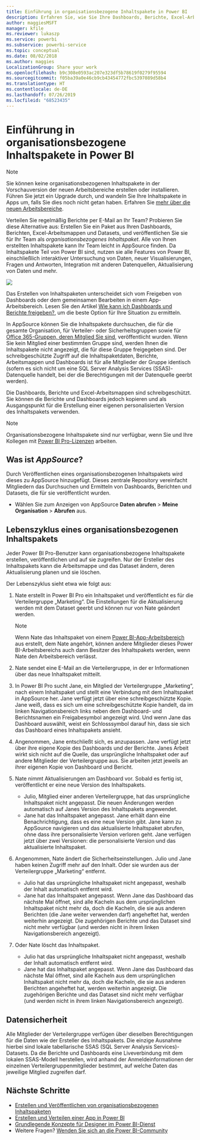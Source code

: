 ```yaml
---
title: Einführung in organisationsbezogene Inhaltspakete in Power BI
description: Erfahren Sie, wie Sie Ihre Dashboards, Berichte, Excel-Arbeitsmappen und Datasets in organisationsbezogene Inhaltspakete packen, die Sie für Ihre Kollegen freigeben können.
author: maggiesMSFT
manager: kfile
ms.reviewer: lukaszp
ms.service: powerbi
ms.subservice: powerbi-service
ms.topic: conceptual
ms.date: 08/02/2018
ms.author: maggies
LocalizationGroup: Share your work
ms.openlocfilehash: b9c308e0593ac207e323df5b78619f0279f95594
ms.sourcegitcommit: f05ba39a0e46cb9cb43454772fbc5397089d58b4
ms.translationtype: HT
ms.contentlocale: de-DE
ms.lasthandoff: 07/26/2019
ms.locfileid: "68523435"
---
```

# <a name="intro-to-organizational-content-packs-in-power-bi"></a>Einführung in organisationsbezogene Inhaltspakete in Power BI
> [!NOTE]
> Sie können keine organisationsbezogenen Inhaltspakete in der Vorschauversion der neuen Arbeitsbereiche erstellen oder installieren. Führen Sie jetzt ein Upgrade durch, und wandeln Sie Ihre Inhaltspakete in Apps um, falls Sie dies noch nicht getan haben. Erfahren Sie [mehr über die neuen Arbeitsbereiche](service-create-the-new-workspaces.md).
> 

Verteilen Sie regelmäßig Berichte per E-Mail an Ihr Team? Probieren Sie diese Alternative aus: Erstellen Sie ein Paket aus Ihren Dashboards, Berichten, Excel-Arbeitsmappen und Datasets, und veröffentlichen Sie sie für Ihr Team als *organisationsbezogenes Inhaltspaket*. Alle von Ihnen erstellten Inhaltspakete kann Ihr Team leicht in AppSource finden. Da Inhaltspakete Teil von Power BI sind, nutzen sie alle Features von Power BI, einschließlich interaktiver Untersuchung von Daten, neuer Visualisierungen, Fragen und Antworten, Integration mit anderen Datenquellen, Aktualisierung von Daten und mehr.

![](media/service-organizational-content-pack-introduction/power-bi-org-content-packs.png)

Das Erstellen von Inhaltspaketen unterscheidet sich vom Freigeben von Dashboards oder dem gemeinsamen Bearbeiten in einem App-Arbeitsbereich. Lesen Sie den Artikel [Wie kann ich Dashboards und Berichte freigeben?](service-how-to-collaborate-distribute-dashboards-reports.md), um die beste Option für Ihre Situation zu ermitteln. 

In AppSource können Sie die Inhaltspakete durchsuchen, die für die gesamte Organisation, für Verteiler- oder Sicherheitsgruppen sowie für [Office 365-Gruppen, deren Mitglied Sie sind](https://support.office.com/article/Create-a-group-in-Office-365-7124dc4c-1de9-40d4-b096-e8add19209e9), veröffentlicht wurden. Wenn Sie kein Mitglied einer bestimmten Gruppe sind, werden Ihnen die Inhaltspakete nicht angezeigt, die für diese Gruppe freigegeben sind. Der schreibgeschützte Zugriff auf die Inhaltspaketdaten, Berichte, Arbeitsmappen und Dashboards ist für alle Mitglieder der Gruppe identisch (sofern es sich nicht um eine SQL Server Analysis Services (SSAS)-Datenquelle handelt, bei der die Berechtigungen mit der Datenquelle geerbt werden).

Die Dashboards, Berichte und Excel-Arbeitsmappen sind schreibgeschützt. Sie können die Berichte und Dashboards jedoch kopieren und als Ausgangspunkt für die Erstellung einer eigenen personalisierten Version des Inhaltspakets verwenden.

> [!NOTE]
> Organisationsbezogene Inhaltspakete sind nur verfügbar, wenn Sie und Ihre Kollegen mit [Power BI Pro-Lizenzen](service-features-license-type.md) arbeiten.
> 
> 

## <a name="what-is-appsource"></a>Was ist *AppSource*?
Durch Veröffentlichen eines organisationsbezogenen Inhaltspakets wird dieses zu AppSource hinzugefügt.  Dieses zentrale Repository vereinfacht Mitgliedern das Durchsuchen und Ermitteln von Dashboards, Berichten und Datasets, die für sie veröffentlicht wurden.  

* Wählen Sie zum Anzeigen von AppSource **Daten abrufen** > **Meine Organisation** > **Abrufen** aus.

## <a name="the-life-cycle-of-an-organizational-content-pack"></a>Lebenszyklus eines organisationsbezogenen Inhaltspakets
Jeder Power BI Pro-Benutzer kann organisationsbezogene Inhaltspakete erstellen, veröffentlichen und auf sie zugreifen. Nur der Ersteller des Inhaltspakets kann die Arbeitsmappe und das Dataset ändern, deren Aktualisierung planen und sie löschen.

Der Lebenszyklus sieht etwa wie folgt aus:

1. Nate erstellt in Power BI Pro ein Inhaltspaket und veröffentlicht es für die Verteilergruppe „Marketing“. Die Einstellungen für die Aktualisierung werden mit dem Dataset geerbt und können nur von Nate geändert werden.
   
   > [!NOTE]
   > Wenn Nate das Inhaltspaket von einem [Power BI-App-Arbeitsbereich](service-create-distribute-apps.md) aus erstellt, dem Nate angehört, können andere Mitglieder dieses Power BI-Arbeitsbereichs auch dann Besitzer des Inhaltspakets werden, wenn Nate den Arbeitsbereich verlässt.
   > 
   > 
2. Nate sendet eine E-Mail an die Verteilergruppe, in der er Informationen über das neue Inhaltspaket mitteilt.
3. In Power BI Pro sucht Jane, ein Mitglied der Verteilergruppe „Marketing“, nach einem Inhaltspaket und stellt eine Verbindung mit dem Inhaltspaket in AppSource her. Jane verfügt jetzt über eine schreibgeschützte Kopie. Jane weiß, dass es sich um eine schreibgeschützte Kopie handelt, da im linken Navigationsbereich links neben dem Dashboard- und Berichtsnamen ein Freigabesymbol angezeigt wird. Und wenn Jane das Dashboard auswählt, weist ein Schlosssymbol darauf hin, dass sie sich das Dashboard eines Inhaltspakets ansieht. 
4. Angenommen, Jane entschließt sich, es anzupassen. Jane verfügt jetzt über ihre eigene Kopie des Dashboards und der Berichte. Janes Arbeit wirkt sich nicht auf die Quelle, das ursprüngliche Inhaltspaket oder auf andere Mitglieder der Verteilergruppe aus. Sie arbeiten jetzt jeweils an ihrer eigenen Kopie von Dashboard und Bericht.
5. Nate nimmt Aktualisierungen am Dashboard vor. Sobald es fertig ist, veröffentlicht er eine neue Version des Inhaltspakets.
   
   * Julio, Mitglied einer anderen Verteilergruppe, hat das ursprüngliche Inhaltspaket nicht angepasst. Die neuen Änderungen werden automatisch auf Janes Version des Inhaltspakets angewendet.  
   * Jane hat das Inhaltspaket angepasst. Jane erhält dann eine Benachrichtigung, dass es eine neue Version gibt.  Jane kann zu AppSource navigieren und das aktualisierte Inhaltspaket abrufen, ohne dass ihre personalisierte Version verloren geht. Jane verfügen jetzt über zwei Versionen: die personalisierte Version und das aktualisierte Inhaltspaket.
6. Angenommen, Nate ändert die Sicherheitseinstellungen. Julio und Jane haben keinen Zugriff mehr auf den Inhalt. Oder sie wurden aus der Verteilergruppe „Marketing“ entfernt.
   
   * Julio hat das ursprüngliche Inhaltspaket nicht angepasst, weshalb der Inhalt automatisch entfernt wird. 
   * Jane hat das Inhaltspaket angepasst. Wenn Jane das Dashboard das nächste Mal öffnet, sind alle Kacheln aus dem ursprünglichen Inhaltspaket nicht mehr da, doch die Kacheln, die sie aus anderen Berichten (die Jane weiter verwenden darf) angeheftet hat, werden weiterhin angezeigt. Die zugehörigen Berichte und das Dataset sind nicht mehr verfügbar (und werden nicht in ihrem linken Navigationsbereich angezeigt).
7. Oder Nate löscht das Inhaltspaket.
   
   * Julio hat das ursprüngliche Inhaltspaket nicht angepasst, weshalb der Inhalt automatisch entfernt wird. 
   * Jane hat das Inhaltspaket angepasst. Wenn Jane das Dashboard das nächste Mal öffnet, sind alle Kacheln aus dem ursprünglichen Inhaltspaket nicht mehr da, doch die Kacheln, die sie aus anderen Berichten angeheftet hat, werden weiterhin angezeigt. Die zugehörigen Berichte und das Dataset sind nicht mehr verfügbar (und werden nicht in ihrem linken Navigationsbereich angezeigt).

## <a name="data-security"></a>Datensicherheit
Alle Mitglieder der Verteilergruppe verfügen über dieselben Berechtigungen für die Daten wie der Ersteller des Inhaltspakets. Die einzige Ausnahme hierbei sind lokale tabellarische SSAS (SQL Server Analysis Services)-Datasets. Da die Berichte und Dashboards eine Liveverbindung mit dem lokalen SSAS-Modell herstellen, wird anhand der Anmeldeinformationen der einzelnen Verteilergruppenmitglieder bestimmt, auf welche Daten das jeweilige Mitglied zugreifen darf.

## <a name="next-steps"></a>Nächste Schritte
* [Erstellen und Veröffentlichen von organisationsbezogenen Inhaltspaketen](service-organizational-content-pack-create-and-publish.md)
* [Erstellen und Verteilen einer App in Power BI](service-create-distribute-apps.md) 
* [Grundlegende Konzepte für Designer im Power BI-Dienst](service-basic-concepts.md)
* Weitere Fragen? [Wenden Sie sich an die Power BI-Community](http://community.powerbi.com/)

